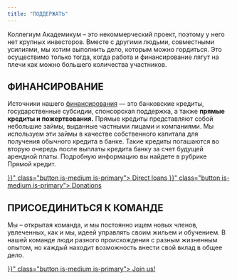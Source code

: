 ```yaml
---
title: "ПОДДЕРЖАТЬ"
---
```


Коллегиум Академикум – это некоммерческий проект, поэтому у него нет крупных инвесторов. Вместе с другими людьми, совместными усилиями, мы хотим выполнить дело, которым можно гордиться. Это осуществимо только тогда, когда работа и финансирование лягут на плечи как можно большего количества участников.

## ФИНАНСИРОВАНИЕ

Источники нашего [финансирования](/finanzierung) — это банковские кредиты, государственные субсидии, спонсорская поддержка, а также **прямые кредиты и пожертвования.** Прямые кредиты представляют собой небольшие займы, выданные частными лицами и компаниями. Мы используем эти займы в качестве собственного капитала для получения обычного кредита в банке. Такие кредиты погашаются во вторую очередь после выплаты кредита банку за счет будущей арендной платы. Подробную информацию вы найдете в рубрике Прямой кредит.

<div class="buttons is-centered">
    <a href="{{< relref "/pages/unterstuetzen/direktkredite" >}}" class="button is-medium is-primary">
        <span class="icon">
            <i class="fas fa-hand-holding-heart"></i>
        </span>
        <span>Direct loans</span>
    </a>
    <a href="{{< relref "/pages/unterstuetzen/spenden" >}}" class="button is-medium is-primary">
        <span class="icon">
            <i class="fas fa-hand-holding-heart"></i>
        </span>
        <span>Donations</span>
    </a>
</div>

## ПРИСОЕДИНИТЬСЯ К КОМАНДЕ

Мы – открытая команда, и мы постоянно ищем новых членов, увлеченных, как и мы, идеей управлять своим жильем и обучением. В нашей команде люди разного происхождения с разным жизненным опытом, но каждый находит возможность внести свой вклад в общее дело.

<div class="buttons is-centered">
    <a href="{{< relref "/pages/unterstuetzen/mach-mit" >}}" class="button is-medium is-primary">
        <span class="icon">
            <i class="fas fa-wrench"></i>
        </span>
        <span>Join us!</span>
    </a>
</div>
